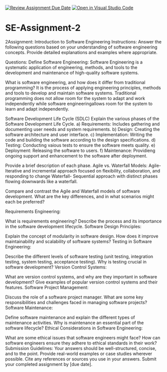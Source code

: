 [![Review Assignment Due Date](https://classroom.github.com/assets/deadline-readme-button-24ddc0f5d75046c5622901739e7c5dd533143b0c8e959d652212380cedb1ea36.svg)](https://classroom.github.com/a/-ucQIGTc)
[![Open in Visual Studio Code](https://classroom.github.com/assets/open-in-vscode-718a45dd9cf7e7f842a935f5ebbe5719a5e09af4491e668f4dbf3b35d5cca122.svg)](https://classroom.github.com/online_ide?assignment_repo_id=15243763&assignment_repo_type=AssignmentRepo)
# SE-Assignment-2
2Assignment: Introduction to Software Engineering
Instructions:
Answer the following questions based on your understanding of software engineering concepts. Provide detailed explanations and examples where appropriate.

Questions:
Define Software Engineering:
Software Engineering is a systematic application of engineering, methods, and tools to the development and maintenance of high-quality software systems.

What is software engineering, and how does it differ from traditional programming?
It is the process of applying engineering principles, methods and tools to develop and maintain software systems.
Traditional programming does not allow room for the system to adapt and work independently while software engineeringallows room for the system to learn and adapt independently.

Software Development Life Cycle (SDLC)
Explain the various phases of the Software Development Life Cycle. 
a) Requirements: Includes gathering and documenting user needs and system requirements.
b) Design: Creating the software architecture and user interface.
c) Implementation: Writing the code and building the software according to the design specifications.
d) Testing: Conducting vaious tests to ensure the software meets quality.
e) Deployment: Releasing the software to users.
f) Maintenance: Providieng ongoing support and enhancement to the software after deployment.

Provide a brief description of each phase.
Agile vs. Waterfall Models:
Agile- Iterative and incremental approach focused on flexibility, collaboration, and responding to change
Waterfall- Sequential approach with distinct phases flowing downwards like a waterfall.


Compare and contrast the Agile and Waterfall models of software development. What are the key differences, and in what scenarios might each be preferred?

Requirements Engineering:

What is requirements engineering? Describe the process and its importance in the software development lifecycle.
Software Design Principles:

Explain the concept of modularity in software design. How does it improve maintainability and scalability of software systems?
Testing in Software Engineering:

Describe the different levels of software testing (unit testing, integration testing, system testing, acceptance testing). Why is testing crucial in software development?
Version Control Systems:

What are version control systems, and why are they important in software development? Give examples of popular version control systems and their features.
Software Project Management:

Discuss the role of a software project manager. What are some key responsibilities and challenges faced in managing software projects?
Software Maintenance:

Define software maintenance and explain the different types of maintenance activities. Why is maintenance an essential part of the software lifecycle?
Ethical Considerations in Software Engineering:

What are some ethical issues that software engineers might face? How can software engineers ensure they adhere to ethical standards in their work?
Submission Guidelines:
Your answers should be well-structured, concise, and to the point.
Provide real-world examples or case studies wherever possible.
Cite any references or sources you use in your answers.
Submit your completed assignment by [due date].
